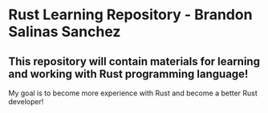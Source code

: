 # Rust Learning Repository - Brandon Salinas Sanchez


## This repository will contain materials for learning and working with Rust programming language! 



My goal is to become more experience with Rust and become a better Rust developer!

